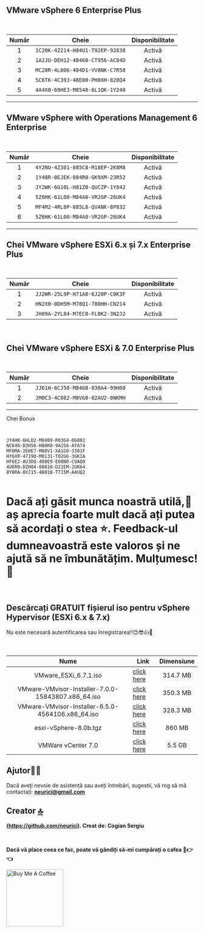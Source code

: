 <br>

## VMware vSphere 6 Enterprise Plus	

<br>

| Număr | Cheie | Disponibilitate |
|:------:|------------|:---------:|
| 1 | `1C20K-4Z214-H84U1-T92EP-92838` | Activă
| 2 | `1A2JU-DEH12-48460-CT956-AC84D` | Activă
| 3 | `MC28R-4L006-484D1-VV8NK-C7R58` | Activă
| 4 | `5C6TK-4C39J-48E00-PH0XH-828Q4` | Activă
| 5 | `4A4X0-69HE3-M8548-6L1QK-1Y240` | Activă


<hr>


## VMware vSphere with Operations Management 6 Enterprise	

<br>

| Număr | Cheie | Disponibilitate |
|:------:|------------|:---------:|
| 1 | `4Y2NU-4Z301-085C8-M18EP-2K8M8` | Activă
| 2 | `1Y48R-0EJEK-084R0-GK9XM-23R52` | Activă
| 3 | `JY2WK-6G10L-H81Z0-QUCZP-1Y842` | Activă
| 4 | `5Z6HK-61L00-M84A0-VR2GP-26UK4` | Activă
| 5 | `MF4M2-4RL8P-085L8-QVANK-8P832` | Activă
| 6 | `5Z6HK-61L00-M84A0-VR2GP-26UK4` | Activă

	
<hr>


## Chei VMware vSphere ESXi 6.x și 7.x Enterprise Plus

<br>

| Număr | Cheie | Disponibilitate |
|:------:|------------|:---------:|
| 1 | `JJ2WR-25L9P-H71A8-6J20P-C0K3F` | Activă
| 2 | `HN2X0-0DH5M-M78Q1-780HH-CN214` | Activă
| 3 | `JH09A-2YL84-M7EC8-FL0K2-3N2J2` | Activă

<br>


## Chei VMware vSphere ESXi & 7.0 Enterprise Plus	

<br>

| Număr | Cheie | Disponibilitate |
|:------:|------------|:---------:|
| 1 | `JJ61H-6CJ50-M84G8-030A4-99H60` | Activă
| 2 | `JM0C3-4C082-M8VG0-02AU2-0NKMH` | Activă


<hr>


Chei Bonus


~~~~~~~~~~~~~~~~~~~~~~~~~~~~~~~~~~~~~~~~~~~~~~~~~~~


JY4HK-6HLD2-M8489-R03G4-0G802
NC640-D3H56-H80K0-9A256-AYA74
MF0MA-2EHE7-M80V1-XA1G0-3301F
HY6XR-4719Q-M8131-T02G6-3GK1A
HF6E2-AU3DQ-488E9-E08N0-CUAQ0
4U6R0-DZH04-08010-D22EM-2UK64
0Y0RA-0XJ15-48010-TT15M-AAUQ2


~~~~~~~~~~~~~~~~~~~~~~~~~~~~~~~~~~~~~~~~~~~~~~~~~~~

# Dacă ați găsit munca noastră utilă,🤝 aș aprecia foarte mult dacă ați putea să acordați o stea ⭐. Feedback-ul dumneavoastră este valoros și ne ajută să ne îmbunătățim. Mulțumesc!🙏

<br>


## Descărcați GRATUIT fișierul iso pentru vSphere Hypervisor (ESXi 6.x & 7.x)

Nu este necesară autentificarea sau înregistrarea!!😊😎👍🤝

<br>

| Nume | Link | Dimensiune |
|:------:|------------|:---------:|
| VMware_ESXi_6.7.1.iso | [click here](https://mega.nz/folder/QyYBUY6L#OHS18PYXozN_AUA781CokA/file/42pniBbQ) | 314.7 MB
| VMware-VMvisor-Installer-7.0.0-15843807.x86_64.iso | [click here](https://mega.nz/folder/QyYBUY6L#OHS18PYXozN_AUA781CokA/file/trx2RRSC) | 350.3 MB
| VMware-VMvisor-Installer-6.5.0-4564106.x86_64.iso | [click here](https://mega.nz/folder/QyYBUY6L#OHS18PYXozN_AUA781CokA/file/YqoHQKCa) | 328.3 MB
| esxi-vSphere-8.0b.tgz | [click here](https://labhub.eu.org/api/raw/?path=/UNETLAB%20II/addons/qemu/VMWare%20ESXi/esxi-vSphere-8.0b.tgz) | 860 MB
| VMWare vCenter 7.0 | [click here](https://labhub.eu.org/api/raw/?path=/UNETLAB%20II/addons/qemu/VMWare%20vCenter/vcenter-7.0U1D.tgz) | 5.5 GB



## Ajutor🥺🧐

Dacă aveți nevoie de asistență sau aveți întrebări, sugestii, vă rog să mă contactați: **neurici@gmail.com**


## Creator [🔝](#VMware-Workstation-Pro-17-Licence-Key)

**(https://github.com/neurici). Creat de: Cogian Sergiu**


<br>



 <!-- Support Me --> 


**Dacă vă place ceea ce fac, poate vă gândiți să-mi cumpărați o cafea 🥺👉👈**

<a href="https://www.buymeacoffee.com/neurici" target="_blank"><img src="https://cdn.buymeacoffee.com/buttons/v2/default-red.png" alt="Buy Me A Coffee" width="150" ></a>






